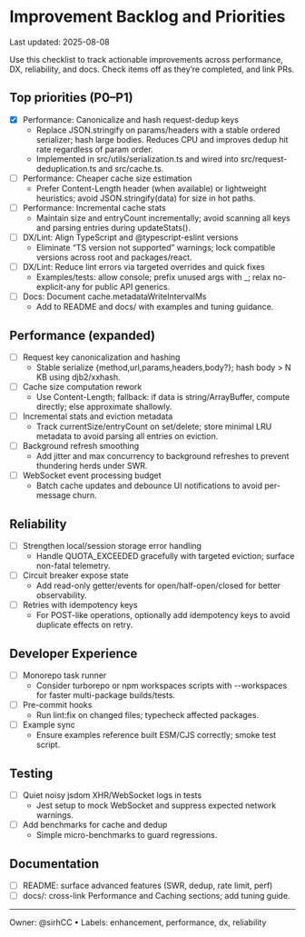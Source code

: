 # Improvement Backlog and Priorities

Last updated: 2025-08-08

Use this checklist to track actionable improvements across performance, DX, reliability, and docs. Check items off as they’re completed, and link PRs.

## Top priorities (P0–P1)

- [x] Performance: Canonicalize and hash request-dedup keys
  - Replace JSON.stringify on params/headers with a stable ordered serializer; hash large bodies. Reduces CPU and improves dedup hit rate regardless of param order.
  - Implemented in src/utils/serialization.ts and wired into src/request-deduplication.ts and src/cache.ts.
- [ ] Performance: Cheaper cache size estimation
  - Prefer Content-Length header (when available) or lightweight heuristics; avoid JSON.stringify(data) for size in hot paths.
- [ ] Performance: Incremental cache stats
  - Maintain size and entryCount incrementally; avoid scanning all keys and parsing entries during updateStats().
- [ ] DX/Lint: Align TypeScript and @typescript-eslint versions
  - Eliminate “TS version not supported” warnings; lock compatible versions across root and packages/react.
- [ ] DX/Lint: Reduce lint errors via targeted overrides and quick fixes
  - Examples/tests: allow console; prefix unused args with _; relax no-explicit-any for public API generics.
- [ ] Docs: Document cache.metadataWriteIntervalMs
  - Add to README and docs/ with examples and tuning guidance.

## Performance (expanded)

- [ ] Request key canonicalization and hashing
  - Stable serialize {method,url,params,headers,body?}; hash body > N KB using djb2/xxhash.
- [ ] Cache size computation rework
  - Use Content-Length; fallback: if data is string/ArrayBuffer, compute directly; else approximate shallowly.
- [ ] Incremental stats and eviction metadata
  - Track currentSize/entryCount on set/delete; store minimal LRU metadata to avoid parsing all entries on eviction.
- [ ] Background refresh smoothing
  - Add jitter and max concurrency to background refreshes to prevent thundering herds under SWR.
- [ ] WebSocket event processing budget
  - Batch cache updates and debounce UI notifications to avoid per-message churn.

## Reliability

- [ ] Strengthen local/session storage error handling
  - Handle QUOTA_EXCEEDED gracefully with targeted eviction; surface non-fatal telemetry.
- [ ] Circuit breaker expose state
  - Add read-only getter/events for open/half-open/closed for better observability.
- [ ] Retries with idempotency keys
  - For POST-like operations, optionally add idempotency keys to avoid duplicate effects on retry.

## Developer Experience

- [ ] Monorepo task runner
  - Consider turborepo or npm workspaces scripts with --workspaces for faster multi-package builds/tests.
- [ ] Pre-commit hooks
  - Run lint:fix on changed files; typecheck affected packages.
- [ ] Example sync
  - Ensure examples reference built ESM/CJS correctly; smoke test script.

## Testing

- [ ] Quiet noisy jsdom XHR/WebSocket logs in tests
  - Jest setup to mock WebSocket and suppress expected network warnings.
- [ ] Add benchmarks for cache and dedup
  - Simple micro-benchmarks to guard regressions.

## Documentation

- [ ] README: surface advanced features (SWR, dedup, rate limit, perf)
- [ ] docs/: cross-link Performance and Caching sections; add tuning guide.

---

Owner: @sirhCC  •  Labels: enhancement, performance, dx, reliability
